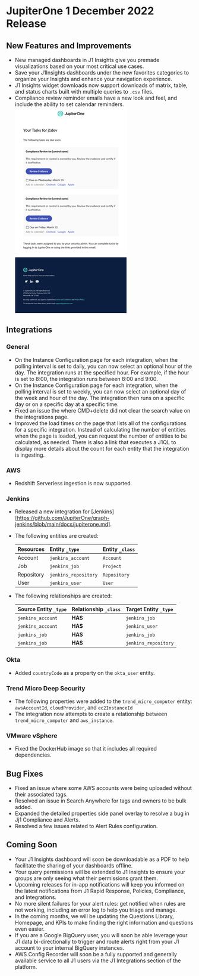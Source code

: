 # JupiterOne 1 December 2022 Release

## New Features and Improvements
- New managed dashboards in J1 Insights give you premade visualizations based on your most critical use cases. 
- Save your J1Insights dashboards under the new favorites categories to organize your Insights and enhance your navigation experience.
- J1 Insights widget downloads now support downloads of matrix, table, and status charts built with multiple queries to `.csv` files. 
- Compliance review reminder emails have a new look and feel, and include the ability to set calendar reminders. 
![](../assets/ComplianceEmail.png)

## Integrations
### General
  - On the Instance Configuration page for each integration, when the polling interval is set to daily, you can now select an optional hour of the day. The integration runs at the specified hour.  For example, if the hour is set to 8:00, the integration runs between 8:00 and 9:00.
  - On the Instance Configuration page for each integration, when the polling interval is set to weekly, you can now select an optional day of the week and hour of the day. The integration then runs on a specific day or on a specific day at a specific time.
  - Fixed an issue the where CMD+delete did not clear the search value on the integrations page.
  - Improved the load times on the page that lists all of the configurations for a specific integration.  Instead of calculating the number of entities when the page is loaded, you can request the number of entities to be calculated, as needed.  There is also a link that executes a J1QL to display more details about the count for each entity that the integration is ingesting.

### AWS
  - Redshift Serverless ingestion is now supported.

### Jenkins
  - Released a new integration for [Jenkins][https://github.com/JupiterOne/graph-jenkins/blob/main/docs/jupiterone.md].
  - The following entities are created:

    | Resources  | Entity `_type`       | Entity `_class` |
    | ---------- | -------------------- | --------------- |
    | Account    | `jenkins_account`    | `Account`       |
    | Job        | `jenkins_job`        | `Project`       |
    | Repository | `jenkins_repository` | `Repository`    |
    | User       | `jenkins_user`       | `User`          |

  - The following relationships are created:

    | Source Entity `_type` | Relationship `_class` | Target Entity `_type` |
    | --------------------- | --------------------- | --------------------- |
    | `jenkins_account`     | **HAS**               | `jenkins_job`         |
    | `jenkins_account`     | **HAS**               | `jenkins_user`        |
    | `jenkins_job`         | **HAS**               | `jenkins_job`         |
    | `jenkins_job`         | **HAS**               | `jenkins_repository`  |

### Okta
  - Added `countryCode` as a property on the `okta_user` entity.

### Trend Micro Deep Security
  - The following properties were added to the `trend_micro_computer` entity: `awsAccountId`, `cloudProvider`, and `ec2InstanceId`
  - The integration now attempts to create a relationship between `trend_micro_computer` and `aws_instance`.


### VMware vSphere
  - Fixed the DockerHub image so that it includes all required dependencies.


## Bug Fixes
- Fixed an issue where some AWS accounts were being uploaded without their associated tags.
- Resolved an issue in Search Anywhere for tags and owners to be bulk added. 
- Expanded the detailed properties side panel overlay to resolve a bug in Jj1 Compliance and Alerts. 
- Resolved a few issues related to Alert Rules configuration. 

## Coming Soon

- Your J1 Insights dashboard will soon be downloadable as a PDF to help facilitate the sharing of your dashboards offline. 
- Your query permissions will be extended to J1 Insights to ensure your groups are only seeing what their permissions grant them. 
- Upcoming releases for in-app notifications will keep you informed on the latest notifications from J1 Rapid Response, Policies, Compliance, and Integrations. 
- No more silent failures for your alert rules: get notified when rules are not working, including an error log to help you triage and manage.
- In the coming months, we will be updating the Questions Library, Homepage, and KPIs to make finding the right information and questions even easier.
- If you are a Google BigQuery user, you will soon be able leverage your J1 data bi-directionally to trigger and route alerts right from your J1 account to your internal BigQuery instances.
- AWS Config Recorder will soon be a fully supported and generally available service to all J1 users via the J1 Integrations section of the platform.
